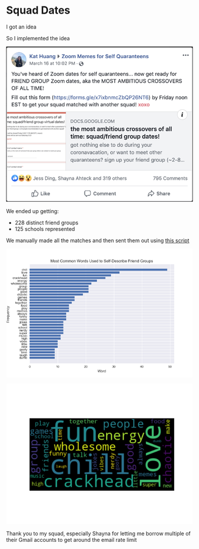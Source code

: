 # Squad Dates

I got an idea

So I implemented the idea

![Screenshot of Facebook post announcing squad dates in Zoom Memes group](fb_post.png)

We ended up getting:

- 228 distinct friend groups
- 125 schools represented

We manually made all the matches and then sent them out using [this script](email_script_public.js)

![Graph of most common words groups used to describe themselves](bar_graph.png)

![Word cloud of most common words groups used to describe themselves](wordcloud.png)

Thank you to my squad, especially Shayna for letting me borrow multiple of their Gmail accounts to get around the email rate limit